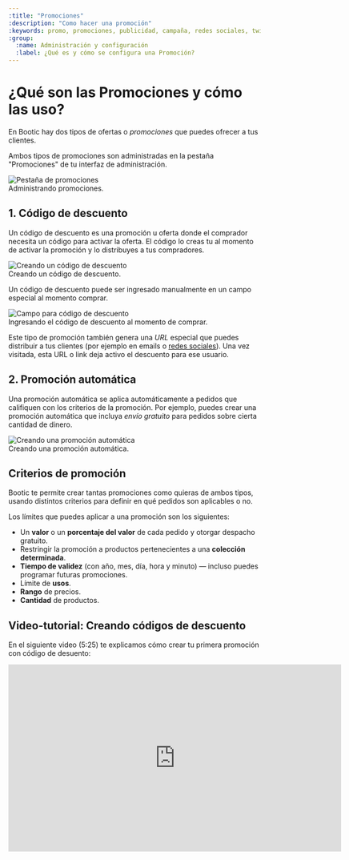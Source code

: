 ```yaml
---
:title: "Promociones"
:description: "Como hacer una promoción"
:keywords: promo, promociones, publicidad, campaña, redes sociales, twitter, facebook, blog, screencast, video, video tutorial,discount, descuento, codigo
:group:
  :name: Administración y configuración
  :label: ¿Qué es y cómo se configura una Promoción?
---
```


# ¿Qué son las Promociones y cómo las uso?

En Bootic hay dos tipos de ofertas o *promociones* que puedes ofrecer a tus clientes.

Ambos tipos de promociones son administradas en la pestaña "Promociones" de tu interfaz de administración.

<div class="captura">
  <div class="c-contenido">
    <img src="/img/admin/promotions-tab.png" alt="Pestaña de promociones" />
  </div>
  <div class="c-pie">
    Administrando promociones.
  </div>
</div>

## 1. Código de descuento

Un código de descuento es una promoción u oferta donde el comprador necesita un código para activar la oferta. El código lo creas tu al momento de activar la promoción y lo distribuyes a tus compradores.

<div class="captura">
  <div class="c-contenido">
    <img src="/img/admin/promo-discount-code.png" alt="Creando un código de descuento" />
  </div>
  <div class="c-pie">
    Creando un código de descuento.
  </div>
</div>

Un código de descuento puede ser ingresado manualmente en un campo especial al momento comprar. 

<div class="captura">
  <div class="c-contenido">
    <img src="/img/admin/discount-code-field.png" alt="Campo para código de descuento" />
  </div>
  <div class="c-pie">
    Ingresando el código de descuento al momento de comprar.
  </div>
</div>

Este tipo de promoción también genera una *URL* especial que puedes distribuir a tus clientes (por ejemplo en emails o [redes sociales](/es/administracion/promociones/en-redes-sociales)). Una vez visitada, esta URL o link deja activo el descuento para ese usuario.

## 2. Promoción automática

Una promoción automática se aplica automáticamente a pedidos que califiquen con los criterios de la promoción. Por ejemplo, puedes crear una promoción automática que incluya *envío gratuito* para pedidos sobre cierta cantidad de dinero.

<div class="captura">
  <div class="c-contenido">
    <img src="/img/admin/promo-automatic.png" alt="Creando una promoción automática" />
  </div>
  <div class="c-pie">
    Creando una promoción automática.
  </div>
</div>

## Criterios de promoción

Bootic te permite crear tantas promociones como quieras de ambos tipos, usando distintos criterios para definir en qué pedidos son aplicables o no.

Los límites que puedes aplicar a una promoción son los siguientes:

* Un **valor** o un **porcentaje del valor** de cada pedido y otorgar despacho gratuito.
* Restringir la promoción a productos pertenecientes a una **colección determinada**.
* **Tiempo de validez** (con año, mes, día, hora y minuto) — incluso puedes programar futuras promociones.
* Límite de **usos**.
* **Rango** de precios.
* **Cantidad** de productos.

## Video-tutorial: Creando códigos de descuento

En el siguiente video (5:25) te explicamos cómo crear tu primera promoción con código de desuento:

<iframe width="665" height="374" src="http://www.youtube.com/embed/1a9w1bM3-4g" frameborder="0" allowfullscreen></iframe>

